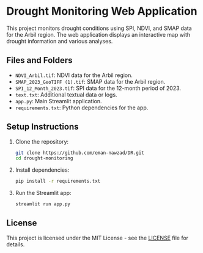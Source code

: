# Drought Monitoring Web Application

This project monitors drought conditions using SPI, NDVI, and SMAP data for the Arbil region. The web application displays an interactive map with drought information and various analyses.

## Files and Folders

- `NDVI_Arbil.tif`: NDVI data for the Arbil region.
- `SMAP_2023_GeoTIFF (1).tif`: SMAP data for the Arbil region.
- `SPI_12_Month_2023.tif`: SPI data for the 12-month period of 2023.
- `text.txt`: Additional textual data or logs.
- `app.py`: Main Streamlit application.
- `requirements.txt`: Python dependencies for the app.

## Setup Instructions

1. Clone the repository:
    ```bash
    git clone https://github.com/eman-nawzad/DR.git
    cd drought-monitoring
    ```

2. Install dependencies:
    ```bash
    pip install -r requirements.txt
    ```

3. Run the Streamlit app:
    ```bash
    streamlit run app.py
    ```

## License

This project is licensed under the MIT License - see the [LICENSE](LICENSE) file for details.


